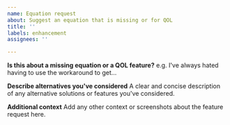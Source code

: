 ```yaml
---
name: Equation request
about: Suggest an equation that is missing or for QOL
title: ''
labels: enhancement
assignees: ''

---
```


**Is this about a missing equation or a QOL feature?**
e.g. I've always hated having to use the workaround to get...

**Describe alternatives you've considered**
A clear and concise description of any alternative solutions or features you've considered.

**Additional context**
Add any other context or screenshots about the feature request here.
